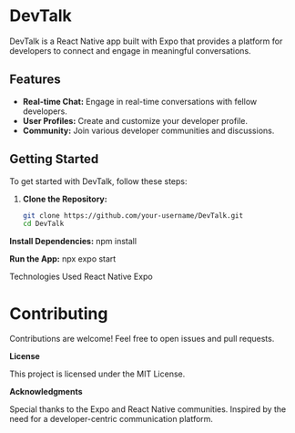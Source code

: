 # DevTalk

DevTalk is a React Native app built with Expo that provides a platform for developers to connect and engage in meaningful conversations.

## Features

- **Real-time Chat:** Engage in real-time conversations with fellow developers.
- **User Profiles:** Create and customize your developer profile.
- **Community:** Join various developer communities and discussions.

## Getting Started

To get started with DevTalk, follow these steps:

1. **Clone the Repository:**
   ```bash
   git clone https://github.com/your-username/DevTalk.git
   cd DevTalk


**Install Dependencies:**
    npm install

**Run the App:**
    npx expo start

Technologies Used
React Native
Expo

# Contributing

Contributions are welcome! Feel free to open issues and pull requests.

**License**

This project is licensed under the MIT License.

**Acknowledgments**

Special thanks to the Expo and React Native communities.
Inspired by the need for a developer-centric communication platform.